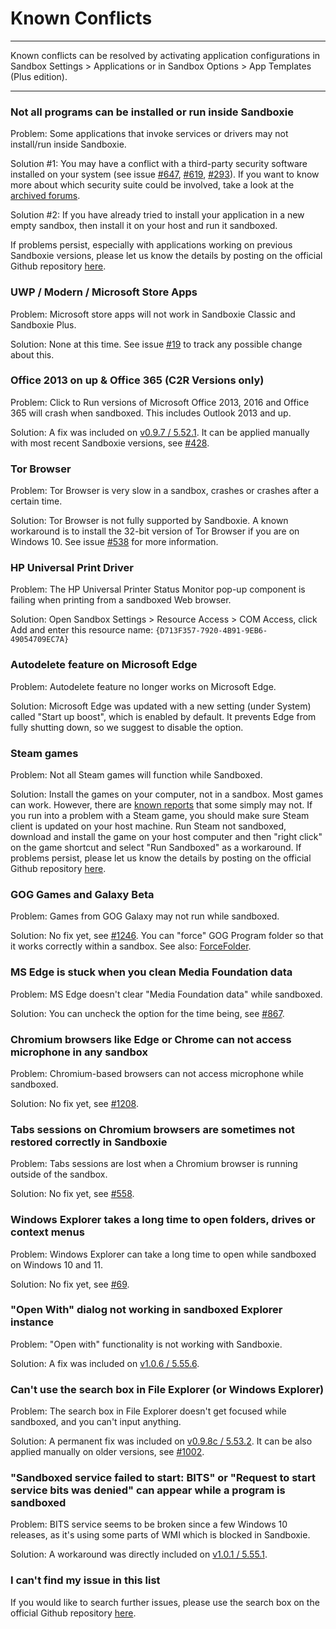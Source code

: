 # Known Conflicts

* * *
Known conflicts can be resolved by activating application configurations in Sandbox Settings > Applications or in Sandbox Options > App Templates (Plus edition).
* * *

### Not all programs can be installed or run inside Sandboxie

Problem: Some applications that invoke services or drivers may not install/run inside Sandboxie.

Solution #1: You may have a conflict with a third-party security software installed on your system (see issue [#647](https://github.com/sandboxie-plus/Sandboxie/issues/647), [#619](https://github.com/sandboxie-plus/Sandboxie/issues/619), [#293](https://github.com/sandboxie-plus/Sandboxie/issues/293)). If you want to know more about which security suite could be involved, take a look at the [archived forums](https://sandboxie-website-archive.github.io/www.sandboxie.com/old-forums/viewtopica726a726.html?f=11&t=21539).

Solution #2: If you have already tried to install your application in a new empty sandbox, then install it on your host and run it sandboxed.

If problems persist, especially with applications working on previous Sandboxie versions, please let us know the details by posting on the official Github repository [here](https://github.com/sandboxie-plus/Sandboxie/issues).

### UWP / Modern / Microsoft Store Apps

Problem: Microsoft store apps will not work in Sandboxie Classic and Sandboxie Plus.

Solution: None at this time. See issue [#19](https://github.com/sandboxie-plus/Sandboxie/issues/19) to track any possible change about this.

### Office 2013 on up & Office 365 (C2R Versions only)

Problem: Click to Run versions of Microsoft Office 2013, 2016 and Office 365 will crash when sandboxed. This includes Outlook 2013 and up.

Solution: A fix was included on [v0.9.7 / 5.52.1](https://github.com/sandboxie-plus/Sandboxie/releases/tag/0.9.7). It can be applied manually with most recent Sandboxie versions, see [#428](https://github.com/sandboxie-plus/Sandboxie/issues/428#issuecomment-932708577).

### Tor Browser

Problem: Tor Browser is very slow in a sandbox, crashes or crashes after a certain time.

Solution: Tor Browser is not fully supported by Sandboxie. A known workaround is to install the 32-bit version of Tor Browser if you are on Windows 10.
See issue [#538](https://github.com/sandboxie-plus/Sandboxie/issues/538) for more information.

### HP Universal Print Driver

Problem: The HP Universal Printer Status Monitor pop-up component is failing when printing from a sandboxed Web browser.

Solution: Open Sandbox Settings > Resource Access > COM Access, click Add and enter this resource name:
`{D713F357-7920-4B91-9EB6-49054709EC7A}`

### Autodelete feature on Microsoft Edge

Problem: Autodelete feature no longer works on Microsoft Edge.

Solution: Microsoft Edge was updated with a new setting (under System) called "Start up boost", which is enabled by default. It prevents Edge from fully shutting down, so we suggest to disable the option.

### Steam games

Problem: Not all Steam games will function while Sandboxed.

Solution: Install the games on your computer, not in a sandbox. Most games can work. However, there are [known reports](https://github.com/sandboxie-plus/Sandboxie/labels/game%20issue) that some simply may not. If you run into a problem with a Steam game, you should make sure Steam client is updated on your host machine. Run Steam not sandboxed, download and install the game on your host computer and then "right click" on the game shortcut and select "Run Sandboxed" as a workaround. If problems persist, please let us know the details by posting on the official Github repository [here](https://github.com/sandboxie-plus/Sandboxie/issues).

### GOG Games and Galaxy Beta

Problem: Games from GOG Galaxy may not run while sandboxed.

Solution: No fix yet, see [#1246](https://github.com/sandboxie-plus/Sandboxie/issues/1246). You can "force" GOG Program folder so that it works correctly within a sandbox. See also: [ForceFolder](ForceFolder.md).

### MS Edge is stuck when you clean Media Foundation data

Problem: MS Edge doesn't clear "Media Foundation data" while sandboxed.

Solution: You can uncheck the option for the time being, see [#867](https://github.com/sandboxie-plus/Sandboxie/issues/867).

### Chromium browsers like Edge or Chrome can not access microphone in any sandbox

Problem: Chromium-based browsers can not access microphone while sandboxed.

Solution: No fix yet, see [#1208](https://github.com/sandboxie-plus/Sandboxie/issues/1208).

### Tabs sessions on Chromium browsers are sometimes not restored correctly in Sandboxie

Problem: Tabs sessions are lost when a Chromium browser is running outside of the sandbox.

Solution: No fix yet, see [#558](https://github.com/sandboxie-plus/Sandboxie/issues/558).

### Windows Explorer takes a long time to open folders, drives or context menus

Problem: Windows Explorer can take a long time to open while sandboxed on Windows 10 and 11.

Solution: No fix yet, see [#69](https://github.com/sandboxie-plus/Sandboxie/issues/69).

### "Open With" dialog not working in sandboxed Explorer instance

Problem: "Open with" functionality is not working with Sandboxie.

Solution: A fix was included on [v1.0.6 / 5.55.6](https://github.com/sandboxie-plus/Sandboxie/releases/tag/1.0.6).

### Can't use the search box in File Explorer (or Windows Explorer)

Problem: The search box in File Explorer doesn't get focused while sandboxed, and you can't input anything.

Solution: A permanent fix was included on [v0.9.8c / 5.53.2](https://github.com/sandboxie-plus/Sandboxie/releases/tag/0.9.8c). It can be also applied manually on older versions, see [#1002](https://github.com/sandboxie-plus/Sandboxie/issues/1002).

###  "Sandboxed service failed to start: BITS" or "Request to start service bits was denied" can appear while a program is sandboxed

Problem: BITS service seems to be broken since a few Windows 10 releases, as it's using some parts of WMI which is blocked in Sandboxie.

Solution: A workaround was directly included on [v1.0.1 / 5.55.1](https://github.com/sandboxie-plus/Sandboxie/releases/tag/1.0.1).

### I can't find my issue in this list

If you would like to search further issues, please use the search box on the official Github repository [here](https://github.com/sandboxie-plus/Sandboxie/issues).
